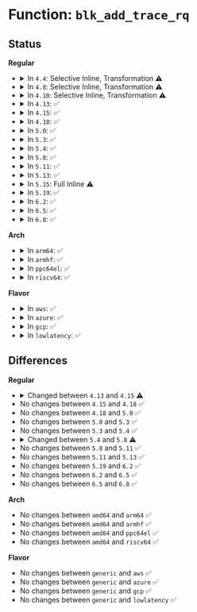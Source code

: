# Function: <code>blk_add_trace_rq</code>

## Status
<b>Regular</b>
<ul>
<li>
<details>
<summary>In <code>4.4</code>: Selective Inline, Transformation ⚠️</summary>

**Collision:** Unique Static

**Inline:** Selective

**Transformation:** True

**Instances:**

```
In kernel/trace/blktrace.c (ffffffff8115c250)
Location: kernel/trace/blktrace.c:707
Inline: True
Direct callers:
  - kernel/trace/blktrace.c:blk_add_trace_rq_abort
  - kernel/trace/blktrace.c:blk_add_trace_rq_insert
  - kernel/trace/blktrace.c:blk_add_trace_rq_issue
  - kernel/trace/blktrace.c:blk_add_trace_rq_requeue
  - kernel/trace/blktrace.c:blk_add_trace_rq_complete
```
**Symbols:**

```
ffffffff8115c250-ffffffff8115c2bc: blk_add_trace_rq.isra.11 (STB_LOCAL)
```
</details>
</li>
<li>
<details>
<summary>In <code>4.8</code>: Selective Inline, Transformation ⚠️</summary>

**Collision:** Unique Static

**Inline:** Selective

**Transformation:** True

**Instances:**

```
In kernel/trace/blktrace.c (ffffffff81166b70)
Location: kernel/trace/blktrace.c:707
Inline: True
Direct callers:
  - kernel/trace/blktrace.c:blk_add_trace_rq_complete
  - kernel/trace/blktrace.c:blk_add_trace_rq_requeue
  - kernel/trace/blktrace.c:blk_add_trace_rq_issue
  - kernel/trace/blktrace.c:blk_add_trace_rq_insert
  - kernel/trace/blktrace.c:blk_add_trace_rq_abort
```
**Symbols:**

```
ffffffff81166b70-ffffffff81166bf7: blk_add_trace_rq.isra.13 (STB_LOCAL)
```
</details>
</li>
<li>
<details>
<summary>In <code>4.10</code>: Selective Inline, Transformation ⚠️</summary>

**Collision:** Unique Static

**Inline:** Selective

**Transformation:** True

**Instances:**

```
In kernel/trace/blktrace.c (ffffffff81172420)
Location: kernel/trace/blktrace.c:707
Inline: True
Direct callers:
  - kernel/trace/blktrace.c:blk_add_trace_rq_complete
  - kernel/trace/blktrace.c:blk_add_trace_rq_requeue
  - kernel/trace/blktrace.c:blk_add_trace_rq_issue
  - kernel/trace/blktrace.c:blk_add_trace_rq_insert
  - kernel/trace/blktrace.c:blk_add_trace_rq_abort
```
**Symbols:**

```
ffffffff81172420-ffffffff811724a0: blk_add_trace_rq.isra.16 (STB_LOCAL)
```
</details>
</li>
<li>
<details>
<summary>In <code>4.13</code>: ✅</summary>

```c
void blk_add_trace_rq(struct request *rq, int error, unsigned int nr_bytes, u32 what);
```

**Collision:** Unique Static

**Inline:** No

**Transformation:** False

**Instances:**

```
In kernel/trace/blktrace.c (ffffffff81175800)
Location: kernel/trace/blktrace.c:702
Inline: False
Direct callers:
  - kernel/trace/blktrace.c:blk_add_trace_rq_complete
  - kernel/trace/blktrace.c:blk_add_trace_rq_requeue
  - kernel/trace/blktrace.c:blk_add_trace_rq_issue
  - kernel/trace/blktrace.c:blk_add_trace_rq_insert
```
**Symbols:**

```
ffffffff81175800-ffffffff81175873: blk_add_trace_rq (STB_LOCAL)
```
</details>
</li>
<li>
<details>
<summary>In <code>4.15</code>: ✅</summary>

```c
void blk_add_trace_rq(struct request *rq, int error, unsigned int nr_bytes, u32 what, union kernfs_node_id *cgid);
```

**Collision:** Unique Static

**Inline:** No

**Transformation:** False

**Instances:**

```
In kernel/trace/blktrace.c (ffffffff81182d60)
Location: kernel/trace/blktrace.c:816
Inline: False
Direct callers:
  - kernel/trace/blktrace.c:blk_add_trace_rq_complete
  - kernel/trace/blktrace.c:blk_add_trace_rq_requeue
  - kernel/trace/blktrace.c:blk_add_trace_rq_issue
  - kernel/trace/blktrace.c:blk_add_trace_rq_insert
```
**Symbols:**

```
ffffffff81182d60-ffffffff81182ddd: blk_add_trace_rq (STB_LOCAL)
```
</details>
</li>
<li>
<details>
<summary>In <code>4.18</code>: ✅</summary>

```c
void blk_add_trace_rq(struct request *rq, int error, unsigned int nr_bytes, u32 what, union kernfs_node_id *cgid);
```

**Collision:** Unique Static

**Inline:** No

**Transformation:** False

**Instances:**

```
In kernel/trace/blktrace.c (ffffffff81191eb0)
Location: kernel/trace/blktrace.c:816
Inline: False
Direct callers:
  - kernel/trace/blktrace.c:blk_add_trace_rq_complete
  - kernel/trace/blktrace.c:blk_add_trace_rq_complete
  - kernel/trace/blktrace.c:blk_add_trace_rq_requeue
  - kernel/trace/blktrace.c:blk_add_trace_rq_issue
  - kernel/trace/blktrace.c:blk_add_trace_rq_insert
```
**Symbols:**

```
ffffffff81191eb0-ffffffff81191f2b: blk_add_trace_rq (STB_LOCAL)
```
</details>
</li>
<li>
<details>
<summary>In <code>5.0</code>: ✅</summary>

```c
void blk_add_trace_rq(struct request *rq, int error, unsigned int nr_bytes, u32 what, union kernfs_node_id *cgid);
```

**Collision:** Unique Static

**Inline:** No

**Transformation:** False

**Instances:**

```
In kernel/trace/blktrace.c (ffffffff8119f6e0)
Location: kernel/trace/blktrace.c:804
Inline: False
Direct callers:
  - kernel/trace/blktrace.c:blk_add_trace_rq_complete
  - kernel/trace/blktrace.c:blk_add_trace_rq_complete
  - kernel/trace/blktrace.c:blk_add_trace_rq_requeue
  - kernel/trace/blktrace.c:blk_add_trace_rq_issue
  - kernel/trace/blktrace.c:blk_add_trace_rq_insert
```
**Symbols:**

```
ffffffff8119f6e0-ffffffff8119f769: blk_add_trace_rq (STB_LOCAL)
```
</details>
</li>
<li>
<details>
<summary>In <code>5.3</code>: ✅</summary>

```c
void blk_add_trace_rq(struct request *rq, int error, unsigned int nr_bytes, u32 what, union kernfs_node_id *cgid);
```

**Collision:** Unique Static

**Inline:** No

**Transformation:** False

**Instances:**

```
In kernel/trace/blktrace.c (ffffffff811ad430)
Location: kernel/trace/blktrace.c:799
Inline: False
Direct callers:
  - kernel/trace/blktrace.c:blk_add_trace_rq_complete
  - kernel/trace/blktrace.c:blk_add_trace_rq_complete
  - kernel/trace/blktrace.c:blk_add_trace_rq_requeue
  - kernel/trace/blktrace.c:blk_add_trace_rq_issue
  - kernel/trace/blktrace.c:blk_add_trace_rq_insert
```
**Symbols:**

```
ffffffff811ad430-ffffffff811ad4b5: blk_add_trace_rq (STB_LOCAL)
```
</details>
</li>
<li>
<details>
<summary>In <code>5.4</code>: ✅</summary>

```c
void blk_add_trace_rq(struct request *rq, int error, unsigned int nr_bytes, u32 what, union kernfs_node_id *cgid);
```

**Collision:** Unique Static

**Inline:** No

**Transformation:** False

**Instances:**

```
In kernel/trace/blktrace.c (ffffffff811b8c80)
Location: kernel/trace/blktrace.c:804
Inline: False
Direct callers:
  - kernel/trace/blktrace.c:blk_add_trace_rq_complete
  - kernel/trace/blktrace.c:blk_add_trace_rq_complete
  - kernel/trace/blktrace.c:blk_add_trace_rq_requeue
  - kernel/trace/blktrace.c:blk_add_trace_rq_issue
  - kernel/trace/blktrace.c:blk_add_trace_rq_insert
```
**Symbols:**

```
ffffffff811b8c80-ffffffff811b8d07: blk_add_trace_rq (STB_LOCAL)
```
</details>
</li>
<li>
<details>
<summary>In <code>5.8</code>: ✅</summary>

```c
void blk_add_trace_rq(struct request *rq, int error, unsigned int nr_bytes, u32 what, u64 cgid);
```

**Collision:** Unique Static

**Inline:** No

**Transformation:** False

**Instances:**

```
In kernel/trace/blktrace.c (ffffffff811d1780)
Location: kernel/trace/blktrace.c:831
Inline: False
Direct callers:
  - kernel/trace/blktrace.c:blk_add_trace_rq_complete
  - kernel/trace/blktrace.c:blk_add_trace_rq_complete
  - kernel/trace/blktrace.c:blk_add_trace_rq_requeue
  - kernel/trace/blktrace.c:blk_add_trace_rq_issue
  - kernel/trace/blktrace.c:blk_add_trace_rq_insert
```
**Symbols:**

```
ffffffff811d1780-ffffffff811d1805: blk_add_trace_rq (STB_LOCAL)
```
</details>
</li>
<li>
<details>
<summary>In <code>5.11</code>: ✅</summary>

```c
void blk_add_trace_rq(struct request *rq, int error, unsigned int nr_bytes, u32 what, u64 cgid);
```

**Collision:** Unique Static

**Inline:** No

**Transformation:** False

**Instances:**

```
In kernel/trace/blktrace.c (ffffffff811ceb80)
Location: kernel/trace/blktrace.c:822
Inline: False
Direct callers:
  - kernel/trace/blktrace.c:blk_add_trace_rq_complete
  - kernel/trace/blktrace.c:blk_add_trace_rq_complete
  - kernel/trace/blktrace.c:blk_add_trace_rq_requeue
  - kernel/trace/blktrace.c:blk_add_trace_rq_merge
  - kernel/trace/blktrace.c:blk_add_trace_rq_issue
  - kernel/trace/blktrace.c:blk_add_trace_rq_insert
```
**Symbols:**

```
ffffffff811ceb80-ffffffff811cec14: blk_add_trace_rq (STB_LOCAL)
```
</details>
</li>
<li>
<details>
<summary>In <code>5.13</code>: ✅</summary>

```c
void blk_add_trace_rq(struct request *rq, int error, unsigned int nr_bytes, u32 what, u64 cgid);
```

**Collision:** Unique Static

**Inline:** No

**Transformation:** False

**Instances:**

```
In kernel/trace/blktrace.c (ffffffff811d0170)
Location: kernel/trace/blktrace.c:819
Inline: False
Direct callers:
  - kernel/trace/blktrace.c:blk_add_trace_rq_complete
  - kernel/trace/blktrace.c:blk_add_trace_rq_requeue
  - kernel/trace/blktrace.c:blk_add_trace_rq_merge
  - kernel/trace/blktrace.c:blk_add_trace_rq_issue
  - kernel/trace/blktrace.c:blk_add_trace_rq_insert
```
**Symbols:**

```
ffffffff811d0170-ffffffff811d0202: blk_add_trace_rq (STB_LOCAL)
```
</details>
</li>
<li>
<details>
<summary>In <code>5.15</code>: Full Inline ⚠️</summary>

**Collision:** Unique Static

**Inline:** Full

**Transformation:** False

**Instances:**

```
In kernel/trace/blktrace.c (ffffffff811fd2dd)
Location: kernel/trace/blktrace.c:829
Inline: True
Inline callers:
  - kernel/trace/blktrace.c:blk_add_trace_rq_complete
  - kernel/trace/blktrace.c:blk_add_trace_rq_requeue
  - kernel/trace/blktrace.c:blk_add_trace_rq_merge
  - kernel/trace/blktrace.c:blk_add_trace_rq_issue
  - kernel/trace/blktrace.c:blk_add_trace_rq_insert
```
</details>
</li>
<li>
<details>
<summary>In <code>5.19</code>: ✅</summary>

```c
void blk_add_trace_rq(struct request *rq, blk_status_t error, unsigned int nr_bytes, u32 what, u64 cgid);
```

**Collision:** Unique Static

**Inline:** No

**Transformation:** False

**Instances:**

```
In kernel/trace/blktrace.c (ffffffff81236c50)
Location: kernel/trace/blktrace.c:828
Inline: False
Direct callers:
  - kernel/trace/blktrace.c:blk_add_trace_rq_complete
  - kernel/trace/blktrace.c:blk_add_trace_rq_requeue
  - kernel/trace/blktrace.c:blk_add_trace_rq_merge
  - kernel/trace/blktrace.c:blk_add_trace_rq_issue
  - kernel/trace/blktrace.c:blk_add_trace_rq_insert
```
**Symbols:**

```
ffffffff81236c50-ffffffff81236d1c: blk_add_trace_rq (STB_LOCAL)
```
</details>
</li>
<li>
<details>
<summary>In <code>6.2</code>: ✅</summary>

```c
void blk_add_trace_rq(struct request *rq, blk_status_t error, unsigned int nr_bytes, u32 what, u64 cgid);
```

**Collision:** Unique Static

**Inline:** No

**Transformation:** False

**Instances:**

```
In kernel/trace/blktrace.c (ffffffff81283900)
Location: kernel/trace/blktrace.c:831
Inline: False
Direct callers:
  - kernel/trace/blktrace.c:blk_add_trace_rq_complete
  - kernel/trace/blktrace.c:blk_add_trace_rq_requeue
  - kernel/trace/blktrace.c:blk_add_trace_rq_merge
  - kernel/trace/blktrace.c:blk_add_trace_rq_issue
  - kernel/trace/blktrace.c:blk_add_trace_rq_insert
```
**Symbols:**

```
ffffffff81283900-ffffffff812839f2: blk_add_trace_rq (STB_LOCAL)
```
</details>
</li>
<li>
<details>
<summary>In <code>6.5</code>: ✅</summary>

```c
void blk_add_trace_rq(struct request *rq, blk_status_t error, unsigned int nr_bytes, u32 what, u64 cgid);
```

**Collision:** Unique Static

**Inline:** No

**Transformation:** False

**Instances:**

```
In kernel/trace/blktrace.c (ffffffff812a05b0)
Location: kernel/trace/blktrace.c:827
Inline: False
Direct callers:
  - kernel/trace/blktrace.c:blk_add_trace_rq_complete
  - kernel/trace/blktrace.c:blk_add_trace_rq_requeue
  - kernel/trace/blktrace.c:blk_add_trace_rq_merge
  - kernel/trace/blktrace.c:blk_add_trace_rq_issue
  - kernel/trace/blktrace.c:blk_add_trace_rq_insert
```
**Symbols:**

```
ffffffff812a05b0-ffffffff812a06a2: blk_add_trace_rq (STB_LOCAL)
```
</details>
</li>
<li>
<details>
<summary>In <code>6.8</code>: ✅</summary>

```c
void blk_add_trace_rq(struct request *rq, blk_status_t error, unsigned int nr_bytes, u32 what, u64 cgid);
```

**Collision:** Unique Static

**Inline:** No

**Transformation:** False

**Instances:**

```
In kernel/trace/blktrace.c (ffffffff812bbce0)
Location: kernel/trace/blktrace.c:827
Inline: False
Direct callers:
  - kernel/trace/blktrace.c:blk_add_trace_rq_complete
  - kernel/trace/blktrace.c:blk_add_trace_rq_requeue
  - kernel/trace/blktrace.c:blk_add_trace_rq_merge
  - kernel/trace/blktrace.c:blk_add_trace_rq_issue
  - kernel/trace/blktrace.c:blk_add_trace_rq_insert
```
**Symbols:**

```
ffffffff812bbce0-ffffffff812bbdd2: blk_add_trace_rq (STB_LOCAL)
```
</details>
</li>
</ul>
<b>Arch</b>
<ul>
<li>
<details>
<summary>In <code>arm64</code>: ✅</summary>

```c
void blk_add_trace_rq(struct request *rq, int error, unsigned int nr_bytes, u32 what, union kernfs_node_id *cgid);
```

**Collision:** Unique Static

**Inline:** No

**Transformation:** False

**Instances:**

```
In kernel/trace/blktrace.c (ffff800010237418)
Location: kernel/trace/blktrace.c:804
Inline: False
Direct callers:
  - kernel/trace/blktrace.c:blk_add_trace_rq_complete
  - kernel/trace/blktrace.c:blk_add_trace_rq_complete
  - kernel/trace/blktrace.c:blk_add_trace_rq_requeue
  - kernel/trace/blktrace.c:blk_add_trace_rq_requeue
  - kernel/trace/blktrace.c:blk_add_trace_rq_issue
  - kernel/trace/blktrace.c:blk_add_trace_rq_issue
  - kernel/trace/blktrace.c:blk_add_trace_rq_insert
  - kernel/trace/blktrace.c:blk_add_trace_rq_insert
```
**Symbols:**

```
ffff800010237418-ffff8000102374ac: blk_add_trace_rq (STB_LOCAL)
```
</details>
</li>
<li>
<details>
<summary>In <code>armhf</code>: ✅</summary>

```c
void blk_add_trace_rq(struct request *rq, int error, unsigned int nr_bytes, u32 what, union kernfs_node_id *cgid);
```

**Collision:** Unique Static

**Inline:** No

**Transformation:** False

**Instances:**

```
In kernel/trace/blktrace.c (c0472d2c)
Location: kernel/trace/blktrace.c:804
Inline: False
Direct callers:
  - kernel/trace/blktrace.c:blk_add_trace_rq_complete
  - kernel/trace/blktrace.c:blk_add_trace_rq_requeue
  - kernel/trace/blktrace.c:blk_add_trace_rq_issue
  - kernel/trace/blktrace.c:blk_add_trace_rq_insert
```
**Symbols:**

```
c0472d2c-c0472de0: blk_add_trace_rq (STB_LOCAL)
```
</details>
</li>
<li>
<details>
<summary>In <code>ppc64el</code>: ✅</summary>

```c
void blk_add_trace_rq(struct request *rq, int error, unsigned int nr_bytes, u32 what, union kernfs_node_id *cgid);
```

**Collision:** Unique Static

**Inline:** No

**Transformation:** False

**Instances:**

```
In kernel/trace/blktrace.c (c0000000002c3090)
Location: kernel/trace/blktrace.c:804
Inline: False
Direct callers:
  - kernel/trace/blktrace.c:blk_add_trace_rq_complete
  - kernel/trace/blktrace.c:blk_add_trace_rq_complete
  - kernel/trace/blktrace.c:blk_add_trace_rq_requeue
  - kernel/trace/blktrace.c:blk_add_trace_rq_requeue
  - kernel/trace/blktrace.c:blk_add_trace_rq_issue
  - kernel/trace/blktrace.c:blk_add_trace_rq_issue
  - kernel/trace/blktrace.c:blk_add_trace_rq_insert
  - kernel/trace/blktrace.c:blk_add_trace_rq_insert
```
**Symbols:**

```
c0000000002c3090-c0000000002c3168: blk_add_trace_rq (STB_LOCAL)
```
</details>
</li>
<li>
<details>
<summary>In <code>riscv64</code>: ✅</summary>

```c
void blk_add_trace_rq(struct request *rq, int error, unsigned int nr_bytes, u32 what, union kernfs_node_id *cgid);
```

**Collision:** Unique Static

**Inline:** No

**Transformation:** False

**Instances:**

```
In kernel/trace/blktrace.c (ffffffe00018e250)
Location: kernel/trace/blktrace.c:804
Inline: False
Direct callers:
  - kernel/trace/blktrace.c:blk_add_trace_rq_complete
  - kernel/trace/blktrace.c:blk_add_trace_rq_complete
  - kernel/trace/blktrace.c:blk_add_trace_rq_requeue
  - kernel/trace/blktrace.c:blk_add_trace_rq_issue
  - kernel/trace/blktrace.c:blk_add_trace_rq_insert
```
**Symbols:**

```
ffffffe00018e250-ffffffe00018e2c6: blk_add_trace_rq (STB_LOCAL)
```
</details>
</li>
</ul>
<b>Flavor</b>
<ul>
<li>
<details>
<summary>In <code>aws</code>: ✅</summary>

```c
void blk_add_trace_rq(struct request *rq, int error, unsigned int nr_bytes, u32 what, union kernfs_node_id *cgid);
```

**Collision:** Unique Static

**Inline:** No

**Transformation:** False

**Instances:**

```
In kernel/trace/blktrace.c (ffffffff811b12a0)
Location: kernel/trace/blktrace.c:804
Inline: False
Direct callers:
  - kernel/trace/blktrace.c:blk_add_trace_rq_complete
  - kernel/trace/blktrace.c:blk_add_trace_rq_complete
  - kernel/trace/blktrace.c:blk_add_trace_rq_requeue
  - kernel/trace/blktrace.c:blk_add_trace_rq_issue
  - kernel/trace/blktrace.c:blk_add_trace_rq_insert
```
**Symbols:**

```
ffffffff811b12a0-ffffffff811b1327: blk_add_trace_rq (STB_LOCAL)
```
</details>
</li>
<li>
<details>
<summary>In <code>azure</code>: ✅</summary>

```c
void blk_add_trace_rq(struct request *rq, int error, unsigned int nr_bytes, u32 what, union kernfs_node_id *cgid);
```

**Collision:** Unique Static

**Inline:** No

**Transformation:** False

**Instances:**

```
In kernel/trace/blktrace.c (ffffffff811a4240)
Location: kernel/trace/blktrace.c:804
Inline: False
Direct callers:
  - kernel/trace/blktrace.c:blk_add_trace_rq_complete
  - kernel/trace/blktrace.c:blk_add_trace_rq_complete
  - kernel/trace/blktrace.c:blk_add_trace_rq_requeue
  - kernel/trace/blktrace.c:blk_add_trace_rq_issue
  - kernel/trace/blktrace.c:blk_add_trace_rq_insert
```
**Symbols:**

```
ffffffff811a4240-ffffffff811a42c7: blk_add_trace_rq (STB_LOCAL)
```
</details>
</li>
<li>
<details>
<summary>In <code>gcp</code>: ✅</summary>

```c
void blk_add_trace_rq(struct request *rq, int error, unsigned int nr_bytes, u32 what, union kernfs_node_id *cgid);
```

**Collision:** Unique Static

**Inline:** No

**Transformation:** False

**Instances:**

```
In kernel/trace/blktrace.c (ffffffff811af070)
Location: kernel/trace/blktrace.c:804
Inline: False
Direct callers:
  - kernel/trace/blktrace.c:blk_add_trace_rq_complete
  - kernel/trace/blktrace.c:blk_add_trace_rq_complete
  - kernel/trace/blktrace.c:blk_add_trace_rq_requeue
  - kernel/trace/blktrace.c:blk_add_trace_rq_issue
  - kernel/trace/blktrace.c:blk_add_trace_rq_insert
```
**Symbols:**

```
ffffffff811af070-ffffffff811af0f7: blk_add_trace_rq (STB_LOCAL)
```
</details>
</li>
<li>
<details>
<summary>In <code>lowlatency</code>: ✅</summary>

```c
void blk_add_trace_rq(struct request *rq, int error, unsigned int nr_bytes, u32 what, union kernfs_node_id *cgid);
```

**Collision:** Unique Static

**Inline:** No

**Transformation:** False

**Instances:**

```
In kernel/trace/blktrace.c (ffffffff811bcf90)
Location: kernel/trace/blktrace.c:804
Inline: False
Direct callers:
  - kernel/trace/blktrace.c:blk_add_trace_rq_complete
  - kernel/trace/blktrace.c:blk_add_trace_rq_complete
  - kernel/trace/blktrace.c:blk_add_trace_rq_requeue
  - kernel/trace/blktrace.c:blk_add_trace_rq_issue
  - kernel/trace/blktrace.c:blk_add_trace_rq_insert
```
**Symbols:**

```
ffffffff811bcf90-ffffffff811bd033: blk_add_trace_rq (STB_LOCAL)
```
</details>
</li>
</ul>

## Differences
<b>Regular</b>
<ul>
<li>
<details>
<summary>Changed between <code>4.13</code> and <code>4.15</code> ⚠️</summary>
<ul>
<li>
<b>Param added. </b>
<code>union kernfs_node_id *cgid</code>
</li>
</ul>
</details>
</li>
<li>
No changes between <code>4.15</code> and <code>4.18</code> ✅
</li>
<li>
No changes between <code>4.18</code> and <code>5.0</code> ✅
</li>
<li>
No changes between <code>5.0</code> and <code>5.3</code> ✅
</li>
<li>
No changes between <code>5.3</code> and <code>5.4</code> ✅
</li>
<li>
<details>
<summary>Changed between <code>5.4</code> and <code>5.8</code> ⚠️</summary>
<ul>
<li>
<b>Param type changed. </b>
<code>union kernfs_node_id *cgid</code> ➡️ <code>u64 cgid</code>
</li>
</ul>
</details>
</li>
<li>
No changes between <code>5.8</code> and <code>5.11</code> ✅
</li>
<li>
No changes between <code>5.11</code> and <code>5.13</code> ✅
</li>
<li>
No changes between <code>5.19</code> and <code>6.2</code> ✅
</li>
<li>
No changes between <code>6.2</code> and <code>6.5</code> ✅
</li>
<li>
No changes between <code>6.5</code> and <code>6.8</code> ✅
</li>
</ul>
<b>Arch</b>
<ul>
<li>
No changes between <code>amd64</code> and <code>arm64</code> ✅
</li>
<li>
No changes between <code>amd64</code> and <code>armhf</code> ✅
</li>
<li>
No changes between <code>amd64</code> and <code>ppc64el</code> ✅
</li>
<li>
No changes between <code>amd64</code> and <code>riscv64</code> ✅
</li>
</ul>
<b>Flavor</b>
<ul>
<li>
No changes between <code>generic</code> and <code>aws</code> ✅
</li>
<li>
No changes between <code>generic</code> and <code>azure</code> ✅
</li>
<li>
No changes between <code>generic</code> and <code>gcp</code> ✅
</li>
<li>
No changes between <code>generic</code> and <code>lowlatency</code> ✅
</li>
</ul>

